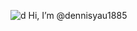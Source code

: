 ![d](https://raw.githubusercontent.com/dennisyau1885/dennisyau1885/main/8bit-transparent.gif) Hi, I’m @dennisyau1885
